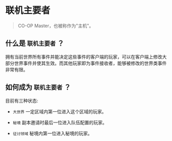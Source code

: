 # 联机主要者

> CO-OP Master，也被称作为"主机"。

## 什么是 `联机主要者` ？

拥有当前世界所有事件并能决定这些事件的客户端的玩家，可以在客户端上修改大部分世界事件并使其生效。而其他玩家即为事件接收者，能够被修改的世界类事件非常有限。

## 如何成为 `联机主要者` ？

目前有三种状态: 

- `大世界` 一定区域内第一位进入这个区域的玩家。

- `秘境` 副本邀请时最后一位进入队伍配置的玩家。

- `征讨领域` 秘境内第一位进入秘境的玩家。